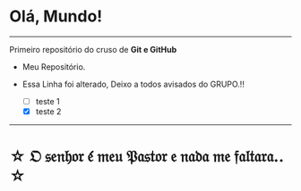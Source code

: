 # Olá, Mundo!
---
 Primeiro repositório do cruso de **Git e GitHub**

 - Meu Repositório.
 
 - Essa Linha foi alterado, Deixo a todos avisados do GRUPO.!!
   - [ ] teste 1
   - [x] teste 2
---
# ☆ 𝔒 𝔰𝔢𝔫𝔥𝔬𝔯 𝔢́ 𝔪𝔢𝔲 𝔓𝔞𝔰𝔱𝔬𝔯 𝔢 𝔫𝔞𝔡𝔞 𝔪𝔢 𝔣𝔞𝔩𝔱𝔞𝔯𝔞.. ☆



